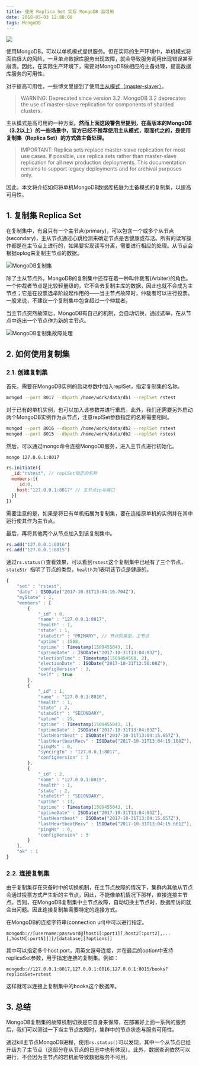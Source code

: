 ```yaml
---
title: 使用 Replica Set 实现 MongoDB 高可用
date: 2018-05-03 12:00:00
tags: MongoDB
---
```


![](/img/162a560d0bdaf33c.jpeg)

使用MongoDB，可以以单机模式提供服务。但在实际的生产环境中，单机模式将面临很大的风险，一旦单点数据库服务出现故障，就会导致服务调用出现错误甚至崩溃。因此，在实际生产环境下，需要对MongoDB做相应的主备处理，提高数据库服务的可用性。

<!-- more -->

对于提高可用性，一些博文里提到了使用[主从模式（master-slaver）](https://docs.mongodb.com/manual/core/master-slave/)。

> WARNING:
Deprecated since version 3.2: MongoDB 3.2 deprecates the use of master-slave replication for components of sharded clusters.

主从模式是高可用的一种方案。**然而上面这段警告里提到，在高版本的MongoDB（3.2以上）的一些场景中，官方已经不推荐使用主从模式，取而代之的，是使用复制集（Replica Set）的方式做主备处理。**

> IMPORTANT:
Replica sets replace master-slave replication for most use cases. If possible, use replica sets rather than master-slave replication for all new production deployments. This documentation remains to support legacy deployments and for archival purposes only.

因此，本文将介绍如何将单机MongoDB数据库拓展为主备模式的复制集，以提高可用性。

## 1. 复制集 Replica Set
在复制集中，有且只有一个主节点(primary)，可以包含一个或多个从节点(secondary)，主从节点通过心跳检测来确定节点是否健康或存活。所有的读写操作都是在主节点上进行的，如果要实现读写分离，需要进行相应的处理。从节点会根据oplog来复制主节点的数据。

![MongoDB复制集](/img/163266184cbe4acd.png)

除了主从节点外，MongoDB的复制集中还存在着一种叫仲裁者(Arbiter)的角色。一个仲裁者节点是比较轻量级的，它不会去复制主库的数据，因此也就不会成为主节点；它是在投票选举阶段起作用的——当主节点故障时，仲裁者可以进行投票。一般来说，不建议一个复制集中包含超过一个仲裁者。

当主节点突然故障后，MongoDB有自己的机制，会自动切换，通过选举，在从节点中选出一个节点作为新的主节点。

![MongoDB复制集故障处理](/img/163266184cd3012c.png)

## 2. 如何使用复制集
### 2.1. 创建复制集
首先，需要在MongoDB实例的启动参数中加入replSet，指定复制集的名称。

```bash
mongod --port 8017 --dbpath /home/work/data/db1 --replSet rstest
```

对于已有的单机实例，也可以加入该参数并进行重启。此外，我们还需要另外启动两个MongoDB实例作为从节点，注意replSet参数指定的名称需要相同。

```bash
mongod --port 8016 --dbpath /home/work/data/db2 --replSet rstest
mongod --port 8015 --dbpath /home/work/data/db2 --replSet rstest
```

然后，可以通过mongo命令连接MongoDB服务，进入主节点进行初始化。

```bash
mongo 127.0.0.1:8017
```

```javascript
rs.initiate({
  _id:"rstest", // replSet指定的名称
  members:[{
    _id:0,
    host:"127.0.0.1:8017" // 主节点ip与端口
  }]
})
```
需要注意的是，如果是将已有单机拓展为复制集，要在连接原单机的实例并在其中运行使其作为主节点。

最后，再将其他两个从节点加入到该复制集中。

```javascript
rs.add("127.0.0.1:8016")
rs.add("127.0.0.1:8015")
```

通过`rs.status()`查看效果，可以看到`rstest`这个复制集中已经有了三个节点，`stateStr `指明了节点的类型，`health`为1表明该节点是健康的。

```javascript
{
    "set" : "rstest",
    "date" : ISODate("2017-10-31T13:04:16.704Z"),
    "myState" : 1,
    "members" : [
        {
            "_id" : 0,
            "name" : "127.0.0.1:8017",
            "health" : 1,
            "state" : 1,
            "stateStr" : "PRIMARY", // 节点的类型，主节点
            "uptime" : 1508,
            "optime" : Timestamp(1509455043, 1),
            "optimeDate" : ISODate("2017-10-31T13:04:03Z"),
            "electionTime" : Timestamp(1509454568, 2),
            "electionDate" : ISODate("2017-10-31T12:56:08Z"),
            "configVersion" : 3,
            "self" : true
        },
        {
            "_id" : 1,
            "name" : "127.0.0.1:8016",
            "health" : 1,
            "state" : 2,
            "stateStr" : "SECONDARY",
            "uptime" : 25,
            "optime" : Timestamp(1509455043, 1),
            "optimeDate" : ISODate("2017-10-31T13:04:03Z"),
            "lastHeartbeat" : ISODate("2017-10-31T13:04:15.657Z"),
            "lastHeartbeatRecv" : ISODate("2017-10-31T13:04:15.108Z"),
            "pingMs" : 0,
            "syncingTo" : "127.0.0.1:8017",
            "configVersion" : 3
        },
        {
            "_id" : 2,
            "name" : "127.0.0.1:8015",
            "health" : 1,
            "state" : 2,
            "stateStr" : "SECONDARY",
            "uptime" : 13,
            "optime" : Timestamp(1509455043, 1),
            "optimeDate" : ISODate("2017-10-31T13:04:03Z"),
            "lastHeartbeat" : ISODate("2017-10-31T13:04:15.657Z"),
            "lastHeartbeatRecv" : ISODate("2017-10-31T13:04:15.661Z"),
            "pingMs" : 0,
            "configVersion" : 3
        }
    ],
    "ok" : 1
}
```

### 2.2. 连接复制集
由于复制集存在灾备时中的切换机制，在主节点故障的情况下，集群内其他从节点会通过投票方式产生新的主节点，因此，不能像单机情况下那样，直接连接主节点。否则，在MongoDB复制集中主节点故障，自动切换主节点时，数据库访问就会出问题。因此连接复制集需要特定的连接方式。

在MongoDB的连接字符串(connection url)中可以进行指定。

```
mongodb://[username:password@]host1[:port1][,host2[:port2],...[,hostN[:portN]]][/[database][?options]]
```

其中可以指定多个host:port，用英文逗号连接，并在最后的option中支持replicaSet参数，用于指定连接的复制集。例如：

```
mongodb://127.0.0.1:8017,127.0.0.1:8016,127.0.0.1:8015/books?replicaSet=rstest
```

这样就可以连接上复制集中的books这个数据库。

## 3. 总结
MongoDB复制集的故障机制切换是它自身来保障，在部署好上面一系列的服务后，我们可以测试一下当主节点故障时，集群中的节点状态与服务可用性。

通过kill主节点MongoDB进程，使用`rs.status()`可以发现，其中一个从节点已经升级为了主节点（这部分在从节点的日志中也有体现）。此外，数据查询依然可以进行，不会因为主节点的宕机而导致数据服务不可用。